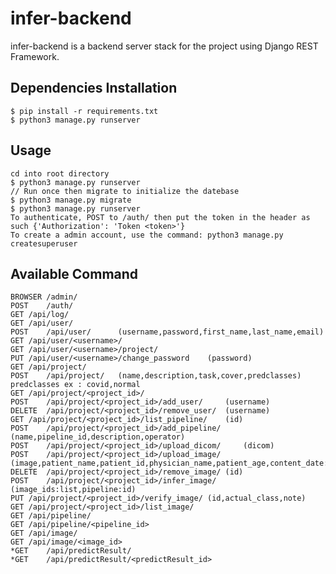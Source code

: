 # infer-backend

infer-backend is a backend server stack for the project using Django REST Framework.

## Dependencies Installation

	$ pip install -r requirements.txt
	$ python3 manage.py runserver

## Usage

	cd into root directory
	$ python3 manage.py runserver
	// Run once then migrate to initialize the datebase
	$ python3 manage.py migrate
	$ python3 manage.py runserver
	To authenticate, POST to /auth/ then put the token in the header as such {'Authorization': 'Token <token>'}
	To create a admin account, use the command: python3 manage.py createsuperuser

## Available Command

	BROWSER	/admin/
	POST	/auth/
	GET	/api/log/
	GET	/api/user/
	POST	/api/user/		(username,password,first_name,last_name,email)
	GET	/api/user/<username>/
	GET	/api/user/<username>/project/
	PUT	/api/user/<username>/change_password	(password)
	GET	/api/project/	
	POST	/api/project/	(name,description,task,cover,predclasses) predclasses ex : covid,normal
	GET	/api/project/<project_id>/
	POST	/api/project/<project_id>/add_user/		(username)	
	DELETE	/api/project/<project_id>/remove_user/	(username)
	GET	/api/project/<project_id>/list_pipeline/	(id)
	POST	/api/project/<project_id>/add_pipeline/	(name,pipeline_id,description,operator)
	POST	/api/project/<project_id>/upload_dicom/		(dicom)
	POST	/api/project/<project_id>/upload_image/		(image,patient_name,patient_id,physician_name,patient_age,content_date:YMD)
	DELETE	/api/project/<project_id>/remove_image/	(id)
	POST	/api/project/<project_id>/infer_image/	(image_ids:list,pipeline:id)
	PUT	/api/project/<project_id>/verify_image/	(id,actual_class,note)
	GET	/api/project/<project_id>/list_image/
	GET	/api/pipeline/
	GET	/api/pipeline/<pipeline_id>
	GET	/api/image/
	GET	/api/image/<image_id>
	*GET	/api/predictResult/
	*GET	/api/predictResult/<predictResult_id>
